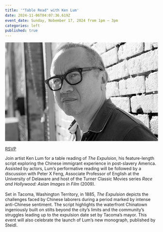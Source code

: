 ```yaml
---
title: '"Table Read" with Ken Lum'
date: 2024-11-06T04:07:36.619Z
event_date: Sunday, Nobember 17, 2024 from 1pm – 3pm
categories: left
published: true
---
```

![Ken Lum Table Read](/assets/img/ken.jpg)

[R﻿SVP](https://ulises.us14.list-manage.com/track/click?u=58562cf5d1b76bc24d9c433ec&id=7bba2c0d0d&e=ec5e67d9bd)

Join artist Ken Lum for a table reading of *The Expulsion*, his feature-length script exploring the Chinese immigrant experience in post-slavery America. Assisted by actors, Lum’s performative reading will be followed by a discussion with Peter X Feng, Associate Professor of English at the University of Delaware and host of the Turner Classic Movies series *Race and Hollywood: Asian Images in Film* (2009).\
\
Set in Tacoma, Washington Territory, in 1885, *The Expulsion* depicts the challenges faced by Chinese laborers during a period marked by intense anti-Chinese sentiment. The script highlights the waterfront Chinatown ingeniously built on stilts beyond the city’s limits and the community’s struggles leading up to the expulsion date set by Tacoma’s mayor. This event will also celebrate the launch of Lum’s new monograph, published by Steidl.
